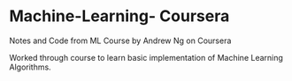 # Machine-Learning- Coursera
 
 Notes and Code from ML Course by Andrew Ng on Coursera
 
 Worked through course to learn basic implementation of Machine Learning Algorithms. 